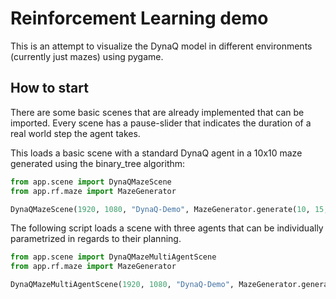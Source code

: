 # Reinforcement Learning demo

This is an attempt to visualize the DynaQ model in different environments (currently just mazes) using pygame.

## How to start

There are some basic scenes that are already implemented that can be imported. Every scene has a pause-slider that indicates the duration of a real world step the agent takes.

This loads a basic scene with a standard DynaQ agent in a 10x10 maze generated using the binary_tree algorithm:

```py
from app.scene import DynaQMazeScene
from app.rf.maze import MazeGenerator

DynaQMazeScene(1920, 1080, "DynaQ-Demo", MazeGenerator.generate(10, 15, algorithm="binary_tree", goal_reward=1)).run()
```

The following script loads a scene with three agents that can be individually parametrized in regards to their planning.

```py
from app.scene import DynaQMazeMultiAgentScene
from app.rf.maze import MazeGenerator

DynaQMazeMultiAgentScene(1920, 1080, "DynaQ-Demo", MazeGenerator.generate(10, 15, algorithm="prims", goal_reward=1)).run()
```